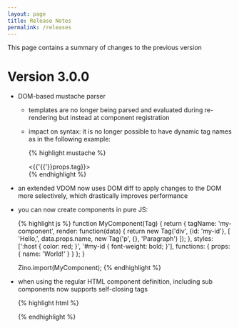 ```yaml
---
layout: page
title: Release Notes
permalink: /releases
---
```


This page contains a summary of changes to the previous version

Version 3.0.0
=============

- DOM-based mustache parser
	- templates are no longer being parsed and evaluated during re-rendering but instead at component registration
	- impact on syntax: it is no longer possible to have dynamic tag names as in the following example:
		
		{% highlight mustache %}
		<!-- DON'T DO THIS -->
		<my-component>
			<div class='content'>
				<{{'{{'}}props.tag}}></{{'{{'}}props.tag}}>
			</div>
			<script>
			{
				props: {tag: 'some-random-component'}
			}
			</script>
		</my-component>

		<!-- instead do this: -->
		<my-component>
			<div class='content'></div>
			<script>
			{
				props: {tag: 'some-random-component'},
				render: function() {
					var element = document.createElement(this.props.tag);
					this.querySelector('.content').appendChild(element);
				}
			}
			</script>
		</my-component>
		{% endhighlight %}

- an extended VDOM now uses DOM diff to apply changes to the DOM more selectively, which drastically improves performance
- you can now create components in pure JS:

	{% highlight js %}
	function MyComponent(Tag) {
		return {
			tagName: 'my-component',
			render: function(data) {
				return new Tag('div', {id: 'my-id'}, [
					'Hello,', 
					data.props.name, 
					new Tag('p', {}, 'Paragraph')
				]);
			},
			styles: [':host { color: red; }', '#my-id { font-weight: bold; }'],
			functions: {
				props: {
					name: 'World!'
				}
			}
		};
	}

	Zino.import(MyComponent);
	{% endhighlight %}

- when using the regular HTML component definition, including sub components now supports self-closing tags

	{% highlight html %}
	<my-component>
		<div>
			<my-sub-component attribute="value"/>
		</div>
	</my-component>
	{% endhighlight %}
